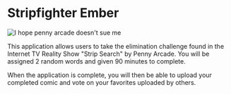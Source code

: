 # Stripfighter Ember

![I hope penny arcade doesn't sue me](https://raw.github.com/DVG/stripfighter_ember/master/StripfighterEmber.png)

This application allows users to take the elimination challenge found in the Internet TV Reality Show "Strip Search" by Penny Arcade. You will be assigned 2 random words and given 90 minutes to complete.

When the application is complete, you will then be able to upload your completed comic and vote on your favorites uploaded by others.
